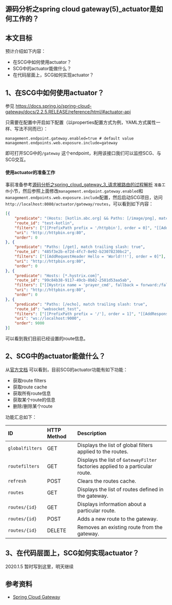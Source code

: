 

## 源码分析之spring cloud gateway(5)_actuator是如何工作的？

## 本文目标

预计介绍如下内容：

- 在SCG中如何使用actuator？
- SCG中的actuator能做什么？
- 在代码层面上，SCG如何实现actuator？

## 1、在SCG中如何使用actuator？

参见 https://docs.spring.io/spring-cloud-gateway/docs/2.2.5.RELEASE/reference/html/#actuator-api 

只需要在配置中开启如下配置（以properties配置方式为例，YAML方式属性一样、写法不同而已）：

```properties
management.endpoint.gateway.enabled=true # default value
management.endpoints.web.exposure.include=gateway
```

即可打开SCG中的`/gateway` 这个endpoint，利用该接口我们可以监控SCG、与SCG交互。

#### 使用actuator的准备工作

事前准备参考[源码分析之spring_cloud_gateway_3_请求被路由的过程解析](源码分析之spring_cloud_gateway_3_请求被路由的过程解析.md) `准备工作`小节，然后参照上面修改`management.endpoint.gateway.enabled`和`management.endpoints.web.exposure.include`配置，然后启动SCG项目，访问`http://localhost:8080/actuator/gateway/routes`，可以看到如下内容：

```json
[{
	"predicate": "(Hosts: [kotlin.abc.org] && Paths: [/image/png], match trailing slash: true)",
	"route_id": "test-kotlin",
	"filters": ["[[PrefixPath prefix = '/httpbin'], order = 0]", "[[AddResponseHeader X-TestHeader = 'foobar'], order = 0]"],
	"uri": "http://httpbin.org:80",
	"order": 0
}, {
	"predicate": "Paths: [/get], match trailing slash: true",
	"route_id": "485f3e2b-e72d-4fc7-8e92-b23078230bc2",
	"filters": ["[[AddRequestHeader Hello = 'World!!!'], order = 0]"],
	"uri": "http://httpbin.org:80",
	"order": 0
}, {
	"predicate": "Hosts: [*.hystrix.com]",
	"route_id": "99c84b38-9117-49cb-8b82-2581d53aa5ab",
	"filters": ["[[Hystrix name = 'prayer_cmd', fallback = forward:/fallback], order = 0]"],
	"uri": "http://httpbin.org:80",
	"order": 0
}, {
	"predicate": "Paths: [/echo], match trailing slash: true",
	"route_id": "websocket_test",
	"filters": ["[[PrefixPath prefix = '/'], order = 1]", "[[AddResponseHeader X-Response-Default-Foo = 'Default-Bar'], order = 2]"],
	"uri": "ws://localhost:9000",
	"order": 9000
}]
```

可以看到我们目前已经设置的route信息。

## 2、SCG中的actuator能做什么？

从[官方文档](https://docs.spring.io/spring-cloud-gateway/docs/2.2.5.RELEASE/reference/html/#actuator-api) 可以看到，目前SCG的actuator功能有如下功能：

- 获取route filters
- 获取route cache
- 获取所有route信息
- 获取某个route的信息
- 删除/删除某个route

功能汇总如下：

| ID              | HTTP Method | Description                                                  |
| :-------------- | :---------- | :----------------------------------------------------------- |
| `globalfilters` | GET         | Displays the list of global filters applied to the routes.   |
| `routefilters`  | GET         | Displays the list of `GatewayFilter` factories applied to a particular route. |
| `refresh`       | POST        | Clears the routes cache.                                     |
| `routes`        | GET         | Displays the list of routes defined in the gateway.          |
| `routes/{id}`   | GET         | Displays information about a particular route.               |
| `routes/{id}`   | POST        | Adds a new route to the gateway.                             |
| `routes/{id}`   | DELETE      | Removes an existing route from the gateway.                  |



## 3、在代码层面上，SCG如何实现actuator？

2020.1.5 暂时写到这里，明天继续


## 参考资料

- [Spring Cloud Gateway](https://docs.spring.io/spring-cloud-gateway/docs/2.2.5.RELEASE/reference/html/#actuator-api)
